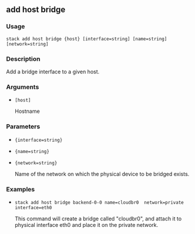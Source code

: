 ## add host bridge

### Usage

`stack add host bridge {host} [interface=string] [name=string] [network=string]`

### Description


Add a bridge interface to a given host.


### Arguments

* `[host]`

   Hostname


### Parameters
* `{interface=string}`
* `{name=string}`
* `{network=string}`

   Name of the network on which the physical
	device to be bridged exists.

### Examples

* `stack add host bridge backend-0-0 name=cloudbr0  network=private interface=eth0`

   This command will create a bridge called "cloudbr0", and
	attach it to physical interface eth0 and place it on the
	private network.



